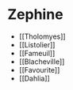 # Zephine

- [[Tholomyes]]
- [[Listolier]]
- [[Fameuil]]
- [[Blacheville]]
- [[Favourite]]
- [[Dahlia]]
